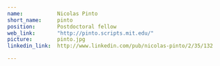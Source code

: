 ```yaml
---
name:           Nicolas Pinto
short_name:     pinto
position:       Postdoctoral fellow
web_link:       "http://pinto.scripts.mit.edu/"
picture:        pinto.jpg
linkedin_link:  http://www.linkedin.com/pub/nicolas-pinto/2/35/132

---
```

